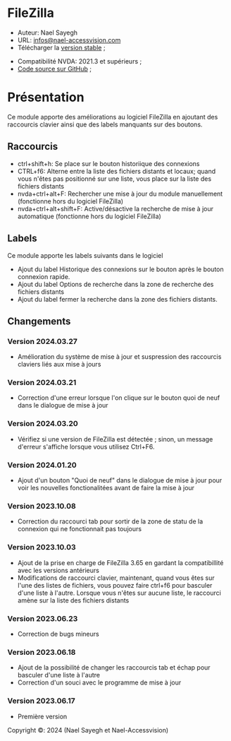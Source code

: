 # FileZilla

* Auteur: Nael Sayegh 
* URL: [infos@nael-accessvision.com](mailto:infos@nael-accessvision.com)
* Télécharger la [version stable][1] ;
<!-- * Download the [Latest version on Nael-AccessVision.com](https://) ; -->
* Compatibilité NVDA: 2021.3 et supérieurs ;
* [Code source sur GitHub][2] ;

# Présentation

Ce module apporte des améliorations au logiciel FileZilla en ajoutant des
raccourcis clavier ainsi que des labels manquants sur des boutons.

## Raccourcis

  * ctrl+shift+h: Se place sur le bouton historiique des connexions
  * CTRL+f6: Alterne entre la liste des fichiers distants et locaux; quand vous n'êtes pas positionné sur une liste, vous place sur la liste des fichiers distants
  * nvda+ctrl+alt+F: Rechercher une mise à jour du module manuellement (fonctionne hors du logiciel FileZilla)
  * nvda+ctrl+alt+shift+F: Active/désactive la recherche de mise à jour automatique (fonctionne hors du logiciel FileZilla)

## Labels

Ce module apporte les labels suivants dans le logiciel

  * Ajout du label Historique des connexions sur le bouton après le bouton connexion rapide.
  * Ajout du label Options de recherche dans la zone de recherche des fichiers distants
  * Ajout du label fermer la recherche dans la zone des fichiers distants.
  
## Changements

### Version 2024.03.27

  * Amélioration du système de mise à jour et suspression des raccourcis claviers liés aux mise à jours

### Version 2024.03.21

  * Correction d'une erreur lorsque l'on clique sur le bouton quoi de neuf dans le dialogue de mise à jour

### Version 2024.03.20

  * Vérifiez si une version de FileZilla est détectée ; sinon, un message d'erreur s'affiche lorsque vous utilisez Ctrl+F6.

### Version 2024.01.20

  * Ajout d'un bouton "Quoi de neuf" dans le dialogue de mise à jour pour voir les nouvelles fonctionalitées avant de faire la mise à jour

### Version 2023.10.08
  * Correction du raccourci tab pour sortir de la zone de statu de la connexion qui ne fonctionnait pas toujours

### Version 2023.10.03
  * Ajout de la prise en charge de FileZilla 3.65 en gardant la compatibillité avec les versions antérieurs
  * Modifications de raccourci clavier, maintenant, quand vous êtes sur l'une des listes de fichiers, vous pouvez faire ctrl+f6 pour basculer d'une liste à l'autre. Lorsque vous n'êtes sur aucune liste, le raccourci amène sur la liste des fichiers distants

### Version 2023.06.23
  * Correction de bugs mineurs

### Version 2023.06.18
  * Ajout de la possibilité de changer les raccourcis tab et échap pour basculer d'une liste à l'autre
  * Correction d'un souci avec le programme de mise à jour

### Version 2023.06.17
  * Première version

Copyright ©: 2024 (Nael Sayegh et Nael-Accessvision)

<!-- links section -->

[1]: https://github.com/nael-sayegh/filezilla/releases/download/2024.03.27/filezilla-2024.03.27.nvda-addon

[2]: https://github.com/nael-sayegh/filezilla

